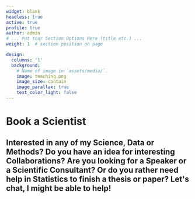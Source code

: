 ```yaml
---
widget: blank
headless: true
active: true
profile: true 
author: admin
# ... Put Your Section Options Here (title etc.) ...
weight: 1  # section position on page

design:
  columns: '1'
  background:
    # Name of image in `assets/media/`.
    image: teaching.png
    image_size: contain
    image_parallax: true
    text_color_light: false
---
```


# Book a Scientist

## Interested in any of my Science, Data or Methods? Do you have an idea for interesting Collaborations? Are you looking for a Speaker or a Scientific Consultant? Or do you rather need help in Statistics to finish a thesis or paper? Let's chat, I might be able to help!

